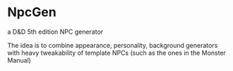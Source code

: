 # NpcGen
a D&amp;D 5th edition NPC generator

The idea is to combine appearance, personality, background generators with heavy tweakability of template NPCs
(such as the ones in the Monster Manual)

